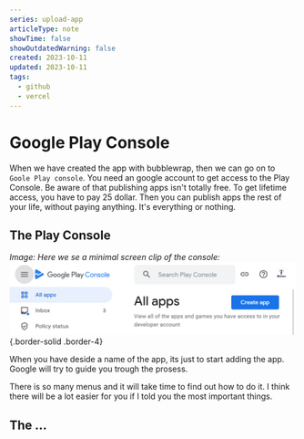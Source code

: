 ```yaml
---
series: upload-app
articleType: note
showTime: false
showOutdatedWarning: false
created: 2023-10-11
updated: 2023-10-11
tags:
  - github
  - vercel
---
```


# Google Play Console
When we have created the app with bubblewrap, then we can go on to `Goole Play console`. You need an google account to get access to the Play Console. Be aware of that publishing apps isn't totally free. To get lifetime access, you have to pay 25 dollar. Then you can publish apps the rest of your life, without paying anything. It's everything or nothing.

## The Play Console
_Image: Here we se a minimal screen clip of the console:_
![Screen clip of the top of the _Google Search Console_](./google-play-console.png){.border-solid .border-4}

When you have deside a name of the app, its just to start adding the app. Google will try to guide you trough the prosess.

There is so many menus and it will take time to find out how to do it. I think there will be a lot easier for you if I told you the most important things.

## The ...

<!-- 
Made by lovkyndig 2023.
-->